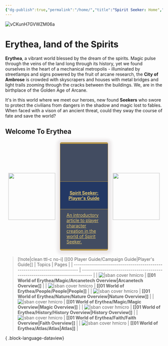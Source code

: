 ```yaml
---
{"dg-publish":true,"permalink":"/home/","title":"Spirit Seeker: Home","pinned":true,"contentClasses":"embed-clean dvl dvl-c","tags":["gardenEntry"],"noteIcon":""}
---
```


![vCKunH7GVWZM06a](https://i.imgur.com/bMFh1js.jpeg "Spirit")

# Erythea, land of the Spirits 

**Erythea**, a vibrant world blessed by the dream of the spirits. Magic pulse through the veins of the land long through its history, yet we found ourselves in the heart of a mechanical metropolis - illuminated by streetlamps and signs powered by the fruit of arcane research, the **City of Ambrose** is crowded with skyscrapers and houses with metal bridges and light trails zooming through the cracks between the buildings. We, are in the birthplace of the Golden Age of Arcane. 

It's in this world where we meet our heroes, new found **Seekers** who swore to protect the civilians from dangers in the shadow and magic lost to fables. When faced with a vison of an ancient threat, could they sway the course of fate and save the world?


## Welcome To Erythea

<div style="display: flex; flex-wrap: nowrap; align-items: center; justify-content: center;"> 
    <div style="display: flex; flex-direction: column; justify-content: center;align-items:center;"> 
    <img style="padding: 10px; width: 150px" src="https://www.worldanvil.com/uploads/images/0f9a5d4a828814d6fad3e6067ec5770d.png"/> 
    </div>
    <div style="border:1.5px #b69649 solid; border-bottom: 5px #b69649 solid; border-top: 5px #b69649 solid; border-radius: 5px 5px 5px 5px; box-shadow: 1px 1px 10px 10px rgba(76, 36, 51, 0.1); padding: 10px; margin: 5px; background: #424C61; -webkit-transition: all .5s; width: 300px"> 
    <a style="background-color: rgba(0,0,0,0); box-sizing: border-box; color: rgb(230, 200, 110); " href="/00-player-guide/campaign-guide/">
    <div style="box-sizing: border-box; color: #e6c86e;overflow: hidden; margin-bottom:10px; margin-right:-10px; margin-left: -10px; margin-top:-10px; background-position: center; background-size: cover; min-height:120px; max-height:120px; background-image: url('https://i.imgur.com/3k7kcVc.jpeg')"></div> 
    <div style="color: #e6c86e; border-top: 1.5px #b69649 solid; border-bottom: 1.5px #b69649 solid; background: hsla(220, 52%, 26%, 0.904); padding: 7px 15px 7px 15px; border-radius: 0px; margin: -10px -10px 5px -10px;">
    <h4 style = "text-align: center; color: rgb(230, 200, 110); " >Spirit Seeker: Player's Guide</h4> 
    </div>
    <div style="padding: 5px 10px;">
    An introductory article to player character creation in the world of Spirit Seeker.  
    </div></a>
    </div>
    <div style="display: flex; flex-direction: column; justify-content: center;align-items:center;"> 
    <img style="padding: 10px; width: 150px" src="https://i.imgur.com/VflDIJ4.png"/> 
    </div>
    </div>

>[!note|clean ttl-c no-i] [[00 Player Guide/Campaign Guide\|Player's Guide]] 
| Topics                                                                     | Pages                                                                         |
| -------------------------------------------------------------------------- | ----------------------------------------------------------------------------- |
| ![\|sban cover hmicro](https://i.imgur.com/RryOWa4.jpeg)                   | **[[01 World of Erythea/Magic/Arcanetech Overview\|Arcanetech Overview]]** |
| ![\|sban cover hmicro](https://i.imgur.com/MrEaDSM.jpeg)                   | **[[01 World of Erythea/People/People\|People]]**                          |
| ![\|sban cover hmicro](https://i.imgur.com/sNADPD9.jpeg)                   | **[[01 World of Erythea/Nature/Nature Overview\|Nature Overview]]**        |
| ![\|sban cover hmicro](https://i.imgur.com/B0MYkrt.png)                    | **[[01 World of Erythea/Magic/Magic Overview\|Magic Overview]]**           |
| ![\|sban cover hmicro](https://i.imgur.com/84etCtd.jpeg "City of Assydia") | **[[01 World of Erythea/History/History Overview\|History Overview]]**     |
| ![\|sban cover hmicro](https://i.imgur.com/jz09ltN.png)                    | **[[01 World of Erythea/Faith/Faith Overview\|Faith Overview]]**           |
| ![\|sban cover hmicro](https://i.imgur.com/dHyaEnR.jpeg)                   | **[[01 World of Erythea/Atlas/Atlas\|Atlas]]**                             |

{ .block-language-dataview}


